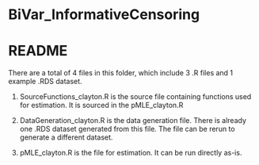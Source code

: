 # BiVar_InformativeCensoring

# README

There are a total of 4 files in this folder, which include 3 .R files and 1 example .RDS dataset.

1. SourceFunctions_clayton.R is the source file containing functions used for estimation.
It is sourced in the pMLE_clayton.R

2. DataGeneration_clayton.R is the data generation file. 
There is already one .RDS dataset generated from this file. The file can be rerun to generate a different dataset.

3. pMLE_clayton.R is the file for estimation. 
It can be run directly as-is. 

